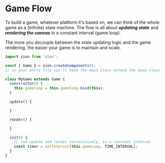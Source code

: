# Game Flow

To build a game, whatever platform it's based on, we can think of the whole game as a (infinite) state machine. The flow is all about ***updating state*** and ***rendering the canvas*** in a constant interval (game loop).

The more you decouple between the state updating logic and the game rendering, the easier your game is to maintain and scale.

```js
import zion from 'zion';

const { Game } = zion.createComponents();
// in your entry file you'll have the main class extend the base class `Game`

class MyGame extends Game {
  constructor() {
    this.gameloop = this.gameloop.bind(this);
  }

  update() {

  }

  render() {

  }

  init() {
    // run update and render consecutively, in a constant interval
    const timer = setInterval(this.gameLoop, TIME_INTERVAL);
  }
}
```

<!-- ### Game Config

A scalable game should have a separated configuration file, where you define the name of every constants. But sometimes, importing some of the game configuration all over you project could be pollution and useless noise.

Zion uses closure to handle all your configurations. Simply pass the big json into `zion.addConfigs(jsonConfig);` and you are ready to use any of them elsewhere, by `zion.getConfig('config-key');` -->
